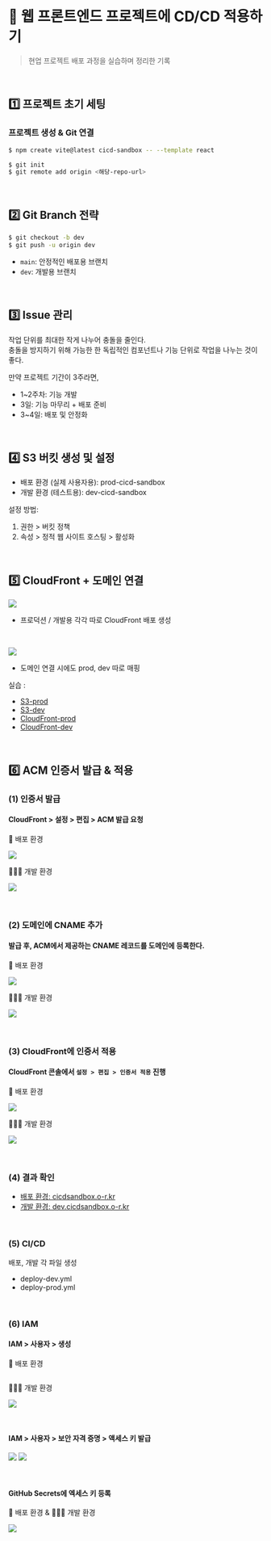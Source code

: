 # 🚀 웹 프론트엔드 프로젝트에 CD/CD 적용하기

> 현업 프로젝트 배포 과정을 실습하며 정리한 기록

<br>

## 1️⃣ 프로젝트 초기 세팅

### 프로젝트 생성 & Git 연결

```bash
$ npm create vite@latest cicd-sandbox -- --template react

$ git init
$ git remote add origin <해당-repo-url>

```

<br>

## 2️⃣ Git Branch 전략

```bash
$ git checkout -b dev
$ git push -u origin dev
```

- `main`: 안정적인 배포용 브랜치
- `dev`: 개발용 브랜치

<br>

## 3️⃣ Issue 관리

작업 단위를 최대한 작게 나누어 충돌을 줄인다.  
충돌을 방지하기 위해 가능한 한 독립적인 컴포넌트나 기능 단위로 작업을 나누는 것이 좋다.

만약 프로젝트 기간이 3주라면,

- 1~2주차: 기능 개발
- 3일: 기능 마무리 + 배포 준비
- 3~4일: 배포 및 안정화

<br>

## 4️⃣ S3 버킷 생성 및 설정

- 배포 환경 (실제 사용자용): prod-cicd-sandbox
- 개발 환경 (테스트용): dev-cicd-sandbox

설정 방법:

1. 권한 > 버킷 정책
2. 속성 > 정적 웹 사이트 호스팅 > 활성화

<br>

## 5️⃣ CloudFront + 도메인 연결

![](./public/cloudfront3.png)

- 프로덕션 / 개발용 각각 따로 CloudFront 배포 생성

<br>

![](./public/domain.png)

- 도메인 연결 시에도 prod, dev 따로 매핑

실습 :

- [S3-prod](http://prod-cicd-sandbox.s3-website.ap-northeast-2.amazonaws.com/)
- [S3-dev](http://dev-cicd-sandbox.s3-website.ap-northeast-2.amazonaws.com/)
- [CloudFront-prod](https://d36iaucl5xrtt4.cloudfront.net/)
- [CloudFront-dev](https://d24oa7dahq7ss9.cloudfront.net/)

<br>

## 6️⃣ ACM 인증서 발급 & 적용

### (1) 인증서 발급

#### CloudFront > 설정 > 편집 > ACM 발급 요청

🚀 배포 환경

![](./public/acm.png)

👩🏻‍💻 개발 환경

![](./public/acm2.png)

<br>

### (2) 도메인에 CNAME 추가

#### 발급 후, ACM에서 제공하는 CNAME 레코드를 도메인에 등록한다.

🚀 배포 환경

![](./public/acm-domain.png)

👩🏻‍💻 개발 환경

![](./public/acm-domain2.png)

<br>

### (3) CloudFront에 인증서 적용

#### CloudFront 콘솔에서 `설정 > 편집 > 인증서 적용` 진행

🚀 배포 환경

![](./public/cloudfront.png)

👩🏻‍💻 개발 환경

![](./public/cloudfront2.png)

<br>

### (4) 결과 확인

- [배포 환경: cicdsandbox.o-r.kr](https://cicdsandbox.o-r.kr/)
- [개발 환경: dev.cicdsandbox.o-r.kr](https://dev.cicdsandbox.o-r.kr/)

<br>

### (5) CI/CD

배포, 개발 각 파일 생성

- deploy-dev.yml
- deploy-prod.yml

<br>

### (6) IAM

#### IAM > 사용자 > 생성

🚀 배포 환경

![]()

👩🏻‍💻 개발 환경

![](./public/iam.png)

<br>

#### IAM > 사용자 > 보안 자격 증명 > 액세스 키 발급

![](./public/iam2.png)
![](./public/iam3.png)

<br>

#### GitHub Secrets에 엑세스 키 등록

🚀 배포 환경 & 👩🏻‍💻 개발 환경

![](./public/githubsecrets.png)
